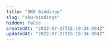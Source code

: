 ```yaml
---
title: "SKU Bindings"
slug: "sku-bindings"
hidden: false
createdAt: "2022-07-27T15:19:34.904Z"
updatedAt: "2022-07-27T15:19:34.904Z"
---
```

